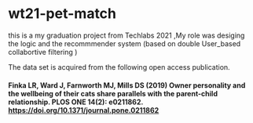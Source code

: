 # wt21-pet-match 
this is a my graduation project from Techlabs 2021 ,My role was desiging the logic and the recommmender system (based on double User_based collabortive filtering )




The data set is acquired from the following open access publication.
#### Finka LR, Ward J, Farnworth MJ, Mills DS (2019) Owner personality and the wellbeing of their cats share parallels with the parent-child relationship. PLOS ONE 14(2): e0211862. https://doi.org/10.1371/journal.pone.0211862

